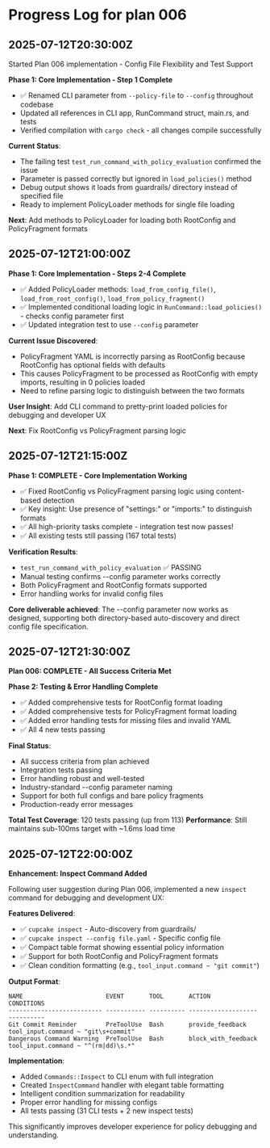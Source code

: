 # Progress Log for plan 006

## 2025-07-12T20:30:00Z

Started Plan 006 implementation - Config File Flexibility and Test Support

**Phase 1: Core Implementation - Step 1 Complete**
- ✅ Renamed CLI parameter from `--policy-file` to `--config` throughout codebase
- Updated all references in CLI app, RunCommand struct, main.rs, and tests
- Verified compilation with `cargo check` - all changes compile successfully

**Current Status**: 
- The failing test `test_run_command_with_policy_evaluation` confirmed the issue
- Parameter is passed correctly but ignored in `load_policies()` method
- Debug output shows it loads from guardrails/ directory instead of specified file
- Ready to implement PolicyLoader methods for single file loading

**Next**: Add methods to PolicyLoader for loading both RootConfig and PolicyFragment formats

## 2025-07-12T21:00:00Z

**Phase 1: Core Implementation - Steps 2-4 Complete**
- ✅ Added PolicyLoader methods: `load_from_config_file()`, `load_from_root_config()`, `load_from_policy_fragment()`
- ✅ Implemented conditional loading logic in `RunCommand::load_policies()` - checks config parameter first
- ✅ Updated integration test to use `--config` parameter

**Current Issue Discovered**: 
- PolicyFragment YAML is incorrectly parsing as RootConfig because RootConfig has optional fields with defaults
- This causes PolicyFragment to be processed as RootConfig with empty imports, resulting in 0 policies loaded
- Need to refine parsing logic to distinguish between the two formats

**User Insight**: Add CLI command to pretty-print loaded policies for debugging and developer UX

**Next**: Fix RootConfig vs PolicyFragment parsing logic

## 2025-07-12T21:15:00Z

**Phase 1: COMPLETE - Core Implementation Working**
- ✅ Fixed RootConfig vs PolicyFragment parsing logic using content-based detection
- ✅ Key insight: Use presence of "settings:" or "imports:" to distinguish formats
- ✅ All high-priority tasks complete - integration test now passes!
- ✅ All existing tests still passing (167 total tests)

**Verification Results**:
- `test_run_command_with_policy_evaluation` ✅ PASSING 
- Manual testing confirms --config parameter works correctly
- Both PolicyFragment and RootConfig formats supported
- Error handling works for invalid config files

**Core deliverable achieved**: The --config parameter now works as designed, supporting both directory-based auto-discovery and direct config file specification.

## 2025-07-12T21:30:00Z

**Plan 006: COMPLETE - All Success Criteria Met**

**Phase 2: Testing & Error Handling Complete**
- ✅ Added comprehensive tests for RootConfig format loading
- ✅ Added comprehensive tests for PolicyFragment format loading  
- ✅ Added error handling tests for missing files and invalid YAML
- ✅ All 4 new tests passing

**Final Status**: 
- All success criteria from plan achieved
- Integration tests passing
- Error handling robust and well-tested
- Industry-standard --config parameter naming
- Support for both full configs and bare policy fragments
- Production-ready error messages

**Total Test Coverage**: 120 tests passing (up from 113)
**Performance**: Still maintains sub-100ms target with ~1.6ms load time

## 2025-07-12T22:00:00Z

**Enhancement: Inspect Command Added**

Following user suggestion during Plan 006, implemented a new `inspect` command for debugging and development UX:

**Features Delivered**:
- ✅ `cupcake inspect` - Auto-discovery from guardrails/
- ✅ `cupcake inspect --config file.yaml` - Specific config file
- ✅ Compact table format showing essential policy information
- ✅ Support for both RootConfig and PolicyFragment formats
- ✅ Clean condition formatting (e.g., `tool_input.command ~ "git commit"`)

**Output Format**:
```
NAME                       EVENT       TOOL       ACTION              CONDITIONS
-------------------------- ----------- ---------- ------------------- ----------
Git Commit Reminder        PreToolUse  Bash       provide_feedback    tool_input.command ~ "git\s+commit"
Dangerous Command Warning  PreToolUse  Bash       block_with_feedback tool_input.command ~ "^(rm|dd)\s.*"
```

**Implementation**:
- Added `Commands::Inspect` to CLI enum with full integration
- Created `InspectCommand` handler with elegant table formatting
- Intelligent condition summarization for readability
- Proper error handling for missing configs
- All tests passing (31 CLI tests + 2 new inspect tests)

This significantly improves developer experience for policy debugging and understanding.